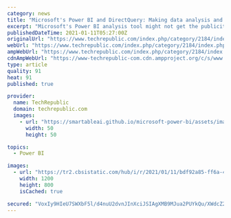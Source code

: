 ```yaml
---
category: news
title: "Microsoft's Power BI and DirectQuery: Making data analysis and visualisation easier"
excerpt: "Microsoft's Power BI analysis tool might not get the publicity of the rest of the Power Platform, but as the company continues to invest in its business application and automation platform it ..."
publishedDateTime: 2021-01-11T05:27:00Z
originalUrl: "https://www.techrepublic.com/index.php/category/2184/index.php/article/microsofts-power-bi-and-directquery-making-data-analysis-and-visualisation-easier/"
webUrl: "https://www.techrepublic.com/index.php/category/2184/index.php/article/microsofts-power-bi-and-directquery-making-data-analysis-and-visualisation-easier/"
ampWebUrl: "https://www.techrepublic.com/index.php/category/2184/index.php/google-amp/article/microsofts-power-bi-and-directquery-making-data-analysis-and-visualisation-easier/"
cdnAmpWebUrl: "https://www-techrepublic-com.cdn.ampproject.org/c/s/www.techrepublic.com/index.php/category/2184/index.php/google-amp/article/microsofts-power-bi-and-directquery-making-data-analysis-and-visualisation-easier/"
type: article
quality: 91
heat: 91
published: true

provider:
  name: TechRepublic
  domain: techrepublic.com
  images:
    - url: "https://smartableai.github.io/microsoft-power-bi/assets/images/organizations/techrepublic.com-50x50.jpg"
      width: 50
      height: 50

topics:
  - Power BI

images:
  - url: "https://tr2.cbsistatic.com/hub/i/r/2021/01/11/bdf92a85-ff6a-4ca8-9dc6-c1568df3cb28/resize/1200x/50c9144aa13bac2aefd673276c636f1b/istock-679353026.jpg"
    width: 1200
    height: 800
    isCached: true

secured: "VoxIy9HIeU7SWXbF5l/d4nuU2dvnJInXciJSIAgXMB9MJua2PUYkQu/XWdcZ2lBIxLVmfGORxs3xxYOd1n4IrC7YUsKbJ7nCduYD2nA45EOdx0inb7kuNAoD79MkMfoohUqrEmG6D3Dtji+jc0sbUdg/jh0tDExPOIxvFH0cz+CjDXqhDbhoo8tlSxB2c3l75bN87PDOs0Rd91y3lFe3p9QWETChz2hkszKwRIEVZIZEjUDHabf1iYV3XhMsq3vEObAgLdGzbJlwjzFn4Fd1rMsdfLrVz11m3R78y1HXOrA9CRp5PQBziAdSmt3zulqqAFvtmAo7QtbtxgitQkcs2irDZ/jRbTatd/xV2GKCKgM=;OQX7BkawYi1oz6+wE9v1JA=="
---
```


